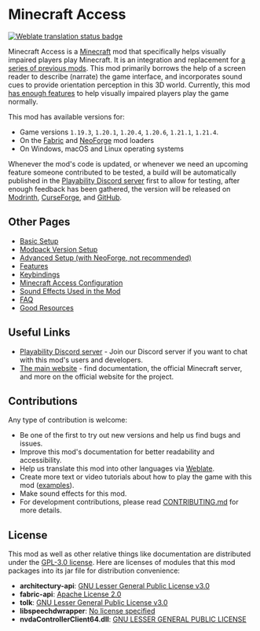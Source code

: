 # Minecraft Access

[![Weblate translation status badge](https://hosted.weblate.org/widget/minecraft-access/svg-badge.svg)](https://hosted.weblate.org/engage/minecraft-access/)

Minecraft Access is a [Minecraft](https://minecraft.net) mod that specifically helps visually impaired players play Minecraft.
It is an integration and replacement for [a series of previous mods](https://github.com/accessible-minecraft).
This mod primarily borrows the help of a screen reader to describe (narrate) the game interface, and incorporates sound cues to provide orientation perception in this 3D world.
Currently, this mod [has enough features](https://docs.mcaccess.org/faq#is-the-mod-enough-to-play-the-game-normally) to help visually impaired players play the game normally.

This mod has available versions for:

* Game versions `1.19.3`, `1.20.1`, `1.20.4`, `1.20.6`, `1.21.1`, `1.21.4`.
* On the [Fabric](https://fabricmc.net/use/installer/) and [NeoForge](https://neoforged.net) mod loaders
* On Windows, macOS and Linux operating systems

Whenever the mod's code is updated, or whenever we need an upcoming feature someone contributed to be tested, a build will be automatically published in the [Playability Discord server](https://discord.gg/yQjjsDqWQX) first to allow for testing, after enough feedback has been gathered, the version will be released on [Modrinth](https://modrinth.com/mod/minecraft-access/versions), [CurseForge](https://legacy.curseforge.com/minecraft/mc-mods/blind-accessibility/files), and [GitHub](https://github.com/minecraft-access/minecraft-access/releases).

## Other Pages

* [Basic Setup](https://docs.mcaccess.org/setup/basic)
* [Modpack Version Setup](https://docs.mcaccess.org/setup/modpack)
* [Advanced Setup (with NeoForge, not recommended)](https://docs.mcaccess.org/setup/advanced)
* [Features](https://docs.mcaccess.org/features)
* [Keybindings](https://docs.mcaccess.org/keybindings)
* [Minecraft Access Configuration](https://docs.mcaccess.org/config)
* [Sound Effects Used in the Mod](https://docs.mcaccess.org/sounds)
* [FAQ](https://docs.mcaccess.org/faq)
* [Good Resources](https://docs.mcaccess.org/good-resources)

## Useful Links

* [Playability Discord server](https://discord.gg/yQjjsDqWQX) - Join our Discord server if you want to chat with this mod's users and developers.
* [The main website](https://mcaccess.org) - find documentation, the official Minecraft server, and more on the official website for the project.

## Contributions

Any type of contribution is welcome:

* Be one of the first to try out new versions and help us find bugs and issues.
* Improve this mod's documentation for better readability and accessibility.
* Help us translate this mod into other languages via [Weblate](https://hosted.weblate.org/engage/minecraft-access/).
* Create more text or video tutorials about how to play the game with this mod ([examples](https://docs.mcaccess.org/good-resources#gameplay-with-this-mod)).
* Make sound effects for this mod.
* For development contributions, please read [CONTRIBUTING.md](https://github.com/minecraft-access/minecraft-access/blob/dev/CONTRIBUTING.md) for more details.

## License

This mod as well as other relative things like documentation are distributed under the [GPL-3.0 license](https://github.com/minecraft-access/minecraft-access?tab=GPL-3.0-1-ov-file#readme).
Here are licenses of modules that this mod packages into its jar file for distribution convenience:

- **architectury-api**: [GNU Lesser General Public License v3.0](https://github.com/architectury/architectury-api/blob/1.21.4/LICENSE.md)
- **fabric-api**: [Apache License 2.0](https://github.com/FabricMC/fabric/blob/1.21.4/LICENSE)
- **tolk**: [GNU Lesser General Public License v3.0](https://github.com/dkager/tolk/blob/master/LICENSE.txt)
- **libspeechdwrapper**: [No license specified](https://github.com/khanshoaib3/libspeechdwrapper)
- **nvdaControllerClient64.dll**: [GNU LESSER GENERAL PUBLIC LICENSE](https://github.com/nvaccess/nvda/blob/master/extras/controllerClient/license.txt)